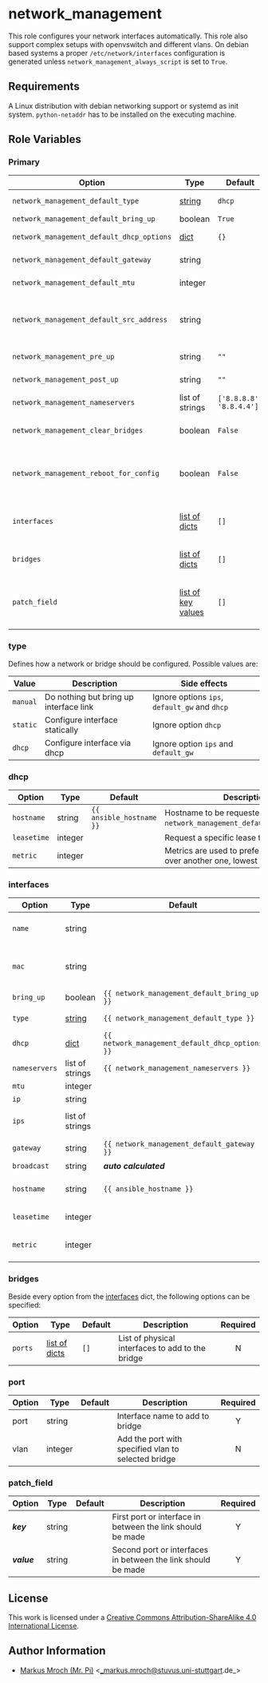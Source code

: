 # network_management

This role configures your network interfaces automatically. This role also support complex setups with openvswitch and different vlans. On debian based systems a proper `/etc/network/interfaces` configuration is generated unless `network_management_always_script` is set to `True`.


## Requirements

A Linux distribution with debian networking support or systemd as init system.
`python-netaddr` has to be installed on the executing machine.

## Role Variables

### Primary
| Option                                    | Type                               | Default                  | Description                                                                                                                                                         | Required |
|-------------------------------------------|------------------------------------|--------------------------|---------------------------------------------------------------------------------------------------------------------------------------------------------------------|:--------:|
| `network_management_default_type`         | [string](#type)                    | `dhcp`                   | Default type to setup a interface or bridge                                                                                                                         |     N    |
| `network_management_default_bring_up`     | boolean                            | `True`                   | Bring interface up on start                                                                                                                                         |     N    |
| `network_management_default_dhcp_options` | [dict](#dhcp)                      | `{}`                     | Additional options for dhcp interfaces                                                                                                                              |     N    |
| `network_management_default_gateway`      | string                             |                          | Add a default route via this gateway address                                                                                                                        |     N    |
| `network_management_default_mtu`          | integer                            |                          | Detault MTU size to use for all interfaces                                                                                                                          |     N    |
| `network_management_default_src_address`  | string                             |                          | Source Address to use for outgoing addresses, only used if `network_management_default_gateway` is specified, the source address has to be assigned to an interface |     N    |
| `network_management_pre_up`               | string                             | `""`                     | Commands to execute before any other action is performed                                                                                                            |     N    |
| `network_management_post_up`              | string                             | `""`                     | Commands to execute after all other network operations are performed                                                                                                |     N    |
| `network_management_nameservers`          | list of strings                    | `['8.8.8.8', '8.8.4.4']` | List of all nameservers to use                                                                                                                                      |     N    |
| `network_management_clear_bridges`        | boolean                            | `False`                  | Remove all ovs bridges before recreating them. This is useful for renaming bridges.                                                                                 |     N    |
| `network_management_reboot_for_config`    | boolean                            | `False`                  | Reboot target server to setup new network config, useful for major network configuration, which may require manual interactions otherwise                           |     N    |
| `interfaces`                              | [list of dicts](#interfaces)       | `[]`                     | List of all interfaces to setup, keep in mind it can cause various errors if you configure a interface here and later use it as a port on a bridge                  |     N    |
| `bridges`                                 | [list of dicts](#bridges)          | `[]`                     | List of network bridges to setup (all bridges are managed by openvswitch)                                                                                           |     N    |
| `patch_field`                             | [list of key values](#patch_field) | `[]`                     | A list of network interfaces or bridge ports to patch together (ex. wire/patch one bridge port with one vlan to another bridge with a different vlan)               |     N    |

### type
Defines how a network or bridge should be configured. Possible values are:

| Value    | Description                            | Side effects                                  |
|----------|----------------------------------------|-----------------------------------------------|
| `manual` | Do nothing but bring up interface link | Ignore options `ips`, `default_gw` and `dhcp` |
| `static` | Configure interface statically         | Ignore option `dhcp`                          |
| `dhcp`   | Configure interface via dhcp           | Ignore option `ips` and `default_gw`          |

### dhcp
| Option      | Type    | Default                  | Description                                                                        | Required |
|-------------|---------|--------------------------|------------------------------------------------------------------------------------|:--------:|
| `hostname`  | string  | `{{ ansible_hostname }}` | Hostname to be requested (is ignored in `network_management_default_dhcp_options`) |     N    |
| `leasetime` | integer |                          | Request a specific lease time in seconds.                                          |     N    |
| `metric`    | integer |                          | Metrics are used to prefer an interface over another one, lowest wins.             |     N    |

### interfaces
| Option        | Type            | Default                                         | Description                                                                                               |             Required            |
|---------------|-----------------|-------------------------------------------------|-----------------------------------------------------------------------------------------------------------|:-------------------------------:|
| `name`        | string          |                                                 | Name of the interface to configure, ignored if `mac` is specified                                         |  only if `mac` is not specified |
| `mac`         | string          |                                                 | MAC-Address of the interface to configure. If `name` is specified, `mac` is autodetected.                 | only if `name` is not specified |
| `bring_up`    | boolean         | `{{ network_management_default_bring_up }}`     | Automatically bring interface link up                                                                     |                N                |
| `type`        | [string](#type) | `{{ network_management_default_type }}`         | Specify how the network interface should be configured                                                    |                N                |
| `dhcp`        | [dict](#dhcp)   | `{{ network_management_default_dhcp_options }}` | Additional options for dhcp interfaces                                                                    |                N                |
| `nameservers` | list of strings | `{{ network_management_nameservers }}`          | Nameservers to use                                                                                        |                N                |
| `mtu`         | integer         |                                                 | MTU size                                                                                                  |                N                |
| `ip`          | string          |                                                 | IP address to assign as IP with CIDR suffix                                                               |                N                |
| `ips`         | list of strings |                                                 | IP addresses to assign (IP address with CIDR suffix)                                                      |    only if `type` is `static`   |
| `gateway`     | string          | `{{ network_management_default_gateway }}`      | Add a default route via this gateway address                                                              |                N                |
| `broadcast`   | string          | ___auto calculated___                           | Broadcast address to use                                                                                  |                N                |
| `hostname`    | string          | `{{ ansible_hostname }}`                        | Hostname to be requested (is ignored in `network_management_default_dhcp_options`). Only dhcp interfaces. |                N                |
| `leasetime`   | integer         |                                                 | Request a specific lease time in seconds. Only dhcp interfaces.                                           |                N                |
| `metric`      | integer         |                                                 | Metrics are used to prefer an interface over another one, lowest wins. Only dhcp interfaces.              |                N                |

### bridges
Beside every option from the [interfaces](#interfaces) dict, the following options can be specified:

| Option  | Type                   | Default | Description                                      | Required |
|---------|------------------------|---------|--------------------------------------------------|:--------:|
| `ports` | [list of dicts](#port) | `[]`    | List of physical interfaces to add to the bridge |     N    |

### port
| Option | Type    | Default | Description                                         | Required |
|--------|---------|---------|-----------------------------------------------------|:--------:|
| port   | string  |         | Interface name to add to bridge                     |     Y    |
| vlan   | integer |         | Add the port with specified vlan to selected bridge |     N    |

### patch_field
| Option      | Type   | Default | Description                                                   | Required |
|-------------|--------|---------|---------------------------------------------------------------|:--------:|
| ___key___   | string |         | First port or interface in between the link should be made    | Y        |
| ___value___ | string |         | Second port or interfaces in between the link should be made  | Y        |


## License

This work is licensed under a [Creative Commons Attribution-ShareAlike 4.0 International License](http://creativecommons.org/licenses/by-sa/4.0/).


## Author Information

 * [Markus Mroch (Mr. Pi)](https://github.com/Mr-Pi) &lt;_markus.mroch@stuvus.uni-stuttgart.de_&gt;
